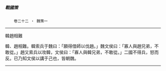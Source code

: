 

##### 戰國策
　　`卷二十二 ‧ 魏策一`

* * *

韓趙相難

韓、趙相難。韓索兵于魏曰：「願得借師以伐趙。」魏文侯曰：「寡人與趙兄弟，不敢從。」趙又索兵以攻韓，文侯曰：「寡人與韓兄弟，不敢從。」二國不得兵，怒而反。已乃知文侯以講于己也，皆朝魏。

* * *

